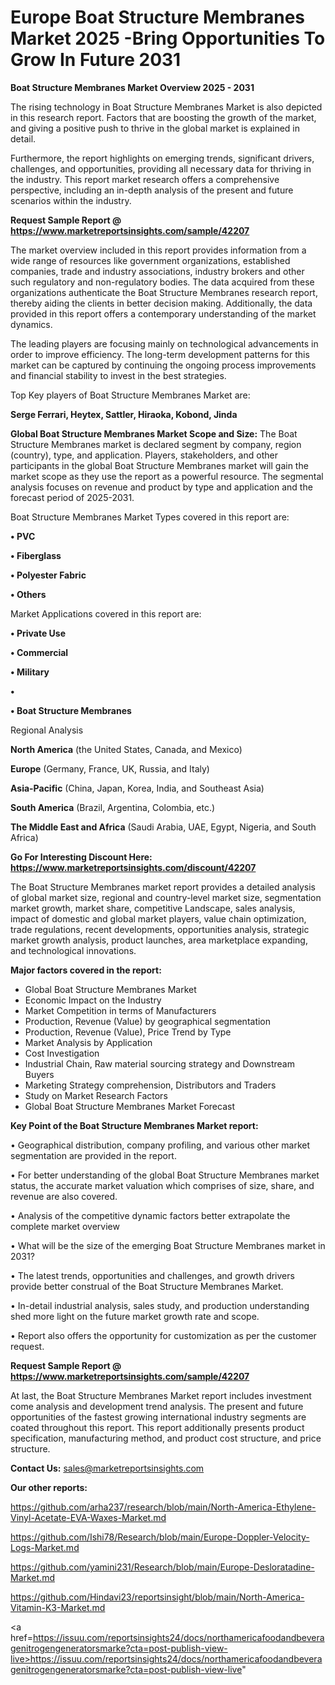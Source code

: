 # Europe Boat Structure Membranes Market 2025 -Bring Opportunities To Grow In Future 2031

<Strong> Boat Structure Membranes Market Overview 2025 - 2031</strong>

The rising technology in Boat Structure Membranes Market is also depicted in this research report. Factors that are boosting the growth of the market, and giving a positive push to thrive in the global market is explained in detail.

Furthermore, the report highlights on emerging trends, significant drivers, challenges, and opportunities, providing all necessary data for thriving in the industry. This report market research offers a comprehensive perspective, including an in-depth analysis of the present and future scenarios within the industry.

<strong>Request Sample Report @ <a href=https://www.marketreportsinsights.com/sample/42207>https://www.marketreportsinsights.com/sample/42207</a></strong>

The market overview included in this report provides information from a wide range of resources like government organizations, established companies, trade and industry associations, industry brokers and other such regulatory and non-regulatory bodies. The data acquired from these organizations authenticate the Boat Structure Membranes research report, thereby aiding the clients in better decision making. Additionally, the data provided in this report offers a contemporary understanding of the market dynamics.

The leading players are focusing mainly on technological advancements in order to improve efficiency. The long-term development patterns for this market can be captured by continuing the ongoing process improvements and financial stability to invest in the best strategies.

Top Key players of Boat Structure Membranes Market are:

<strong>Serge Ferrari, Heytex, Sattler, Hiraoka, Kobond, Jinda</strong>

<strong><b>Global Boat Structure Membranes Market Scope and Size:</b></strong>
The Boat Structure Membranes market is declared segment by company, region (country), type, and application. Players, stakeholders, and other participants in the global Boat Structure Membranes market will gain the market scope as they use the report as a powerful resource. The segmental analysis focuses on revenue and product by type and application and the forecast period of 2025-2031.

Boat Structure Membranes Market Types covered in this report are:

<strong>•  PVC

•  Fiberglass

•  Polyester Fabric

•  Others</strong>

Market Applications covered in this report are:

<strong>•  Private Use

•  Commercial

•  Military

•  

•  Boat Structure Membranes</strong> 

Regional Analysis

<strong>North America</strong> (the United States, Canada, and Mexico)

<strong>Europe</strong> (Germany, France, UK, Russia, and Italy)

<strong>Asia-Pacific</strong> (China, Japan, Korea, India, and Southeast Asia)

<strong>South America</strong> (Brazil, Argentina, Colombia, etc.)

<strong>The Middle East and Africa</strong> (Saudi Arabia, UAE, Egypt, Nigeria, and South Africa)

<strong>Go For Interesting Discount Here: <a href=https://www.marketreportsinsights.com/discount/42207>https://www.marketreportsinsights.com/discount/42207</a></strong>

The Boat Structure Membranes market report provides a detailed analysis of global market size, regional and country-level market size, segmentation market growth, market share, competitive Landscape, sales analysis, impact of domestic and global market players, value chain optimization, trade regulations, recent developments, opportunities analysis, strategic market growth analysis, product launches, area marketplace expanding, and technological innovations.

<strong><b>Major factors covered in the report:</b></strong>
<ul>
  <li>Global Boat Structure Membranes Market </li>
  <li>Economic Impact on the Industry</li>
  <li>Market Competition in terms of Manufacturers</li>
  <li>Production, Revenue (Value) by geographical segmentation</li>
  <li>Production, Revenue (Value), Price Trend by Type</li>
  <li>Market Analysis by Application</li>
  <li>Cost Investigation</li>
  <li>Industrial Chain, Raw material sourcing strategy and Downstream Buyers</li>
  <li>Marketing Strategy comprehension, Distributors and Traders</li>
  <li>Study on Market Research Factors</li>
  <li>Global Boat Structure Membranes Market Forecast</li>
</ul>

<strong><b>Key Point of the Boat Structure Membranes Market report:</b></strong>

• Geographical distribution, company profiling, and various other market segmentation are provided in the report.

• For better understanding of the global Boat Structure Membranes market status, the accurate market valuation which comprises of size, share, and revenue are also covered.

• Analysis of the competitive dynamic factors better extrapolate the complete market overview

• What will be the size of the emerging Boat Structure Membranes market in 2031?

• The latest trends, opportunities and challenges, and growth drivers provide better construal of the Boat Structure Membranes Market.

• In-detail industrial analysis, sales study, and production understanding shed more light on the future market growth rate and scope.

• Report also offers the opportunity for customization as per the customer request.

<strong>Request Sample Report @ <a href=https://www.marketreportsinsights.com/sample/42207>https://www.marketreportsinsights.com/sample/42207</a></strong>

At last, the Boat Structure Membranes Market report includes investment come analysis and development trend analysis. The present and future opportunities of the fastest growing international industry segments are coated throughout this report. This report additionally presents product specification, manufacturing method, and product cost structure, and price structure.

<strong>Contact Us:</strong>
sales@marketreportsinsights.com

<strong>Our other reports:</strong>

<a href=https://github.com/arha237/research/blob/main/North-America-Ethylene-Vinyl-Acetate-EVA-Waxes-Market.md>https://github.com/arha237/research/blob/main/North-America-Ethylene-Vinyl-Acetate-EVA-Waxes-Market.md</a>

<a href=https://github.com/Ishi78/Research/blob/main/Europe-Doppler-Velocity-Logs-Market.md>https://github.com/Ishi78/Research/blob/main/Europe-Doppler-Velocity-Logs-Market.md</a>

<a href=https://github.com/yamini231/Research/blob/main/Europe-Desloratadine-Market.md>https://github.com/yamini231/Research/blob/main/Europe-Desloratadine-Market.md</a>

<a href=https://github.com/Hindavi23/reportsinsight/blob/main/North-America-Vitamin-K3-Market.md>https://github.com/Hindavi23/reportsinsight/blob/main/North-America-Vitamin-K3-Market.md</a>

<a href=https://issuu.com/reportsinsights24/docs/northamericafoodandbeveragenitrogengeneratorsmarke?cta=post-publish-view-live>https://issuu.com/reportsinsights24/docs/northamericafoodandbeveragenitrogengeneratorsmarke?cta=post-publish-view-live</a>"
